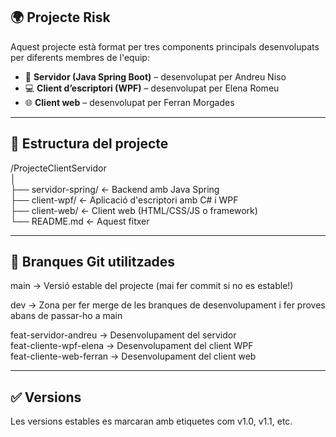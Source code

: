 ## 🌍 Projecte Risk

Aquest projecte està format per tres components principals desenvolupats per diferents membres de l'equip:

*   🧠 **Servidor (Java Spring Boot)** – desenvolupat per Andreu Niso
*   💻 **Client d’escriptori (WPF)** – desenvolupat per Elena Romeu
*   🌐 **Client web** – desenvolupat per Ferran Morgades

---

## 📁 Estructura del projecte

/ProjecteClientServidor  
│  
├── servidor-spring/ ← Backend amb Java Spring  
├── client-wpf/ ← Aplicació d'escriptori amb C# i WPF  
├── client-web/ ← Client web (HTML/CSS/JS o framework)  
└── README.md ← Aquest fitxer

---

## 🔀 Branques Git utilitzades

main → Versió estable del projecte (mai fer commit si no es estable!)

dev → Zona per fer merge de les branques de desenvolupament i fer proves abans de passar-ho a main

feat-servidor-andreu → Desenvolupament del servidor  
feat-cliente-wpf-elena → Desenvolupament del client WPF  
feat-cliente-web-ferran → Desenvolupament del client web

---

## ✅ Versions

Les versions estables es marcaran amb etiquetes com v1.0, v1.1, etc.
